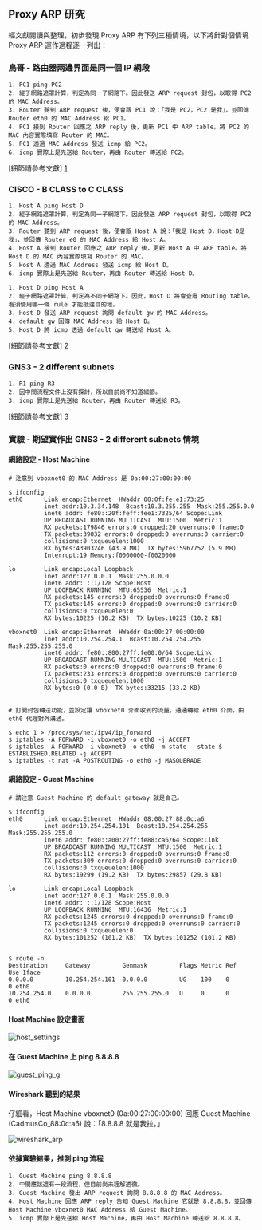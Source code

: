 ## Proxy ARP 研究

經文獻閱讀與整理，初步發現 Proxy ARP 有下列三種情境，以下將針對個情境 Proxy ARP 運作過程逐一列出：

### 鳥哥 - 路由器兩邊界面是同一個 IP 網段

```
1. PC1 ping PC2
2. 經子網路遮罩計算，判定為同一子網路下。因此發送 ARP request 封包，以取得 PC2 的 MAC Address。
3. Router 聽到 ARP request 後，便會跟 PC1 說：「我是 PC2，PC2 是我」，並回傳 Router eth0 的 MAC Address 給 PC1。
4. PC1 接到 Router 回應之 ARP reply 後，更新 PC1 中 ARP table。將 PC2 的 MAC 內容實際填寫 Router 的 MAC。
5. PC1 透過 MAC Address 發送 icmp 給 PC2。
6. icmp 實際上是先送給 Router，再由 Router 轉送給 PC2。
```
 [細節請參考文獻] [1]

### CISCO - B CLASS to C CLASS

```
1. Host A ping Host D
2. 經子網路遮罩計算，判定為同一子網路下。因此發送 ARP request 封包，以取得 PC2 的 MAC Address。
3. Router 聽到 ARP request 後，便會跟 Host A 說：「我是 Host D，Host D是我」，並回傳 Router e0 的 MAC Address 給 Host A。
4. Host A 接到 Router 回應之 ARP reply 後，更新 Host A 中 ARP table。將 Host D 的 MAC 內容實際填寫 Router 的 MAC。
5. Host A 透過 MAC Address 發送 icmp 給 Host D。
6. icmp 實際上是先送給 Router，再由 Router 轉送給 Host D。
```

```
1. Host D ping Host A
2. 經子網路遮罩計算，判定為不同子網路下。因此，Host D 將會查看 Routing table，看須使用哪一條 rule 才能抵達目的地。
3. Host D 發送 ARP request 詢問 default gw 的 MAC Address。
4. default gw 回傳 MAC Address 給 Host D。
5. Host D 將 icmp 透過 default gw 轉送給 Host A。
```

 [細節請參考文獻] [2]

### GNS3 - 2 different subnets

```
1. R1 ping R3
2. 因中間流程文件上沒有探討，所以目前尚不知道細節。
3. icmp 實際上是先送給 Router，再由 Router 轉送給 R3。
```

 [細節請參考文獻] [3]


### 實驗 - 期望實作出 GNS3 - 2 different subnets 情境

#### 網路設定 - Host Machine
```
# 注意到 vboxnet0 的 MAC Address 是 0a:00:27:00:00:00

$ ifconfig
eth0      Link encap:Ethernet  HWaddr 00:0f:fe:e1:73:25
          inet addr:10.3.34.148  Bcast:10.3.255.255  Mask:255.255.0.0
          inet6 addr: fe80::20f:feff:fee1:7325/64 Scope:Link
          UP BROADCAST RUNNING MULTICAST  MTU:1500  Metric:1
          RX packets:179846 errors:0 dropped:20 overruns:0 frame:0
          TX packets:39032 errors:0 dropped:0 overruns:0 carrier:0
          collisions:0 txqueuelen:1000
          RX bytes:43903246 (43.9 MB)  TX bytes:5967752 (5.9 MB)
          Interrupt:19 Memory:f0000000-f0020000

lo        Link encap:Local Loopback
          inet addr:127.0.0.1  Mask:255.0.0.0
          inet6 addr: ::1/128 Scope:Host
          UP LOOPBACK RUNNING  MTU:65536  Metric:1
          RX packets:145 errors:0 dropped:0 overruns:0 frame:0
          TX packets:145 errors:0 dropped:0 overruns:0 carrier:0
          collisions:0 txqueuelen:0
          RX bytes:10225 (10.2 KB)  TX bytes:10225 (10.2 KB)

vboxnet0  Link encap:Ethernet  HWaddr 0a:00:27:00:00:00
          inet addr:10.254.254.1  Bcast:10.254.254.255  Mask:255.255.255.0
          inet6 addr: fe80::800:27ff:fe00:0/64 Scope:Link
          UP BROADCAST RUNNING MULTICAST  MTU:1500  Metric:1
          RX packets:0 errors:0 dropped:0 overruns:0 frame:0
          TX packets:233 errors:0 dropped:0 overruns:0 carrier:0
          collisions:0 txqueuelen:1000
          RX bytes:0 (0.0 B)  TX bytes:33215 (33.2 KB)


# 打開封包轉送功能，並設定讓 vboxnet0 介面收到的流量，通通轉給 eth0 介面，由 eth0 代理對外溝通。

$ echo 1 > /proc/sys/net/ipv4/ip_forward
$ iptables -A FORWARD -i vboxnet0 -o eth0 -j ACCEPT
$ iptables -A FORWARD -i vboxnet0 -o eth0 -m state --state $ ESTABLISHED,RELATED -j ACCEPT
$ iptables -t nat -A POSTROUTING -o eth0 -j MASQUERADE
```

#### 網路設定 - Guest Machine

```
# 請注意 Guest Machine 的 default gateway 就是自己。

$ ifconfig
eth0      Link encap:Ethernet  HWaddr 08:00:27:88:0c:a6
          inet addr:10.254.254.101  Bcast:10.254.254.255  Mask:255.255.255.0
          inet6 addr: fe80::a00:27ff:fe88:ca6/64 Scope:Link
          UP BROADCAST RUNNING MULTICAST  MTU:1500  Metric:1
          RX packets:112 errors:0 dropped:0 overruns:0 frame:0
          TX packets:309 errors:0 dropped:0 overruns:0 carrier:0
          collisions:0 txqueuelen:1000
          RX bytes:19299 (19.2 KB)  TX bytes:29857 (29.8 KB)

lo        Link encap:Local Loopback
          inet addr:127.0.0.1  Mask:255.0.0.0
          inet6 addr: ::1/128 Scope:Host
          UP LOOPBACK RUNNING  MTU:16436  Metric:1
          RX packets:1245 errors:0 dropped:0 overruns:0 frame:0
          TX packets:1245 errors:0 dropped:0 overruns:0 carrier:0
          collisions:0 txqueuelen:0
          RX bytes:101252 (101.2 KB)  TX bytes:101252 (101.2 KB)


$ route -n
Destination     Gateway         Genmask         Flags Metric Ref    Use Iface
0.0.0.0         10.254.254.101  0.0.0.0         UG    100    0        0 eth0
10.254.254.0    0.0.0.0         255.255.255.0   U     0      0        0 eth0
```

#### Host Machine 設定畫面
![host_settings](https://cdn.rawgit.com/deanboole/Linux-tips/master/images/host_settings.png)


#### 在 Guest Machine 上 ping 8.8.8.8
![guest_ping_g](https://cdn.rawgit.com/deanboole/Linux-tips/master/images/guest_ping_g.png)

#### Wireshark 聽到的結果
仔細看，Host Machine vboxnet0 (0a:00:27:00:00:00) 回應 Guest Machine (CadmusCo_88:0c:a6) 說：「8.8.8.8 就是我拉。」

![wireshark_arp](https://cdn.rawgit.com/deanboole/Linux-tips/master/images/wireshark_arp.png)

#### 依據實驗結果，推測 ping 流程
```
1. Guest Machine ping 8.8.8.8
2. 中間應該還有一段流程，但目前尚未理解透徹。
3. Guest Machine 發出 ARP request 詢問 8.8.8.8 的 MAC Address。
4. Host Machine 回應 ARP reply 告知 Guest Machine 它就是 8.8.8.8，並回傳 Host Machine vboxnet0 MAC Address 給 Guest Machine。
5. icmp 實際上是先送給 Host Machine，再由 Host Machine 轉送給 8.8.8.8。
```

[1]: http://linux.vbird.org/linux_server/0230router.php#arp_proxy
[2]: http://www.cisco.com/c/en/us/support/docs/ip/dynamic-address-allocation-resolution/13718-5.html
[3]: https://ccieblog.co.uk/arp/proxy-arp
[4]: http://www.sjdjweis.com/linux/proxyarp/
